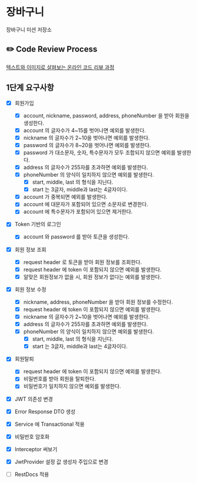 # 장바구니

장바구니 미션 저장소

## ✏️ Code Review Process

[텍스트와 이미지로 살펴보는 온라인 코드 리뷰 과정](https://github.com/next-step/nextstep-docs/tree/master/codereview)

## 1단계 요구사항

- [x] 회원가입
    - [x] account, nickname, password, address, phoneNumber 을 받아 회원을 생성한다.
    - [x] account 의 글자수가 4~15를 벗어나면 예외를 발생한다.
    - [x] nickname 의 글자수가 2~10을 벗어나면 예외를 발생한다.
    - [x] password 의 글자수가 8~20을 벗어나면 예외를 발생한다.
    - [x] password 가 대소문자, 숫자, 특수문자가 모두 조합되지 않으면 예외를 발생한다.
    - [x] address 의 글자수가 255자를 초과하면 예외를 발생한다.
    - [x] phoneNumber 의 양식이 일치하지 않으면 예외를 발생한다.
        - [x] start, middle, last 의 형식을 지닌다.
        - [x] start 는 3글자, middle과 last는 4글자이다.
    - [x] account 가 중복되면 예외를 발생한다.
    - [x] account 에 대문자가 포함되어 있으면 소문자로 변경한다.
    - [x] account 에 특수문자가 포함되어 있으면 제거한다.

- [x] Token 기반의 로그인
    - [x] account 와 password 를 받아 토큰을 생성한다.

- [x] 회원 정보 조회
  - [x] request header 로 토큰을 받아 회원 정보를 조회한다. 
  - [x] request header 에 token 이 포함되지 않으면 예외를 발생한다.
  - [x] 알맞은 회원정보가 없을 시, 회원 정보가 없다는 예외를 발생한다.

- [x] 회원 정보 수정
    - [x] nickname, address, phoneNumber 을 받아 회원 정보를 수정한다.
    - [x] request header 에 token 이 포함되지 않으면 예외를 발생한다.
    - [x] nickname 의 글자수가 2~10을 벗어나면 예외를 발생한다.
    - [x] address 의 글자수가 255자를 초과하면 예외를 발생한다.
    - [x] phoneNumber 의 양식이 일치하지 않으면 예외를 발생한다.
        - [x] start, middle, last 의 형식을 지닌다.
        - [x] start 는 3글자, middle과 last는 4글자이다.

- [x] 회원탈퇴
    - [x] request header 에 token 이 포함되지 않으면 예외를 발생한다.
    - [x] 비밀번호를 받아 회원을 탈퇴한다.
    - [x] 비밀번호가 일치하지 않으면 예외를 발생한다.

- [x] JWT 의존성 변경
- [x] Error Response DTO 생성
- [x] Service 에 Transactional 적용
- [x] 비밀번호 암호화
- [x] Interceptor 써보기
- [x] JwtProvider 설정 값 생성자 주입으로 변경
- [ ] RestDocs 적용

